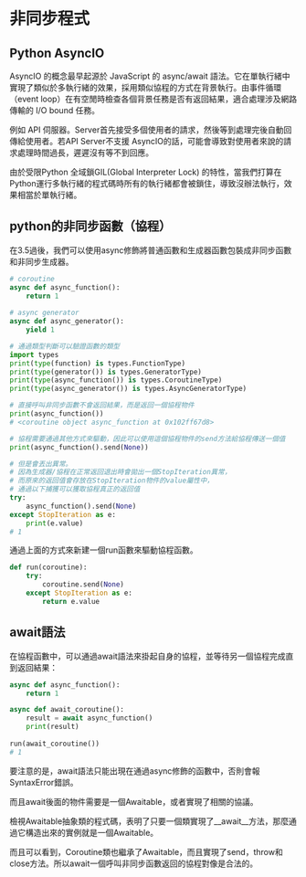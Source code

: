 # 非同步程式

## Python AsyncIO

AsyncIO 的概念最早起源於 JavaScript 的 async/await 語法。它在單執行緒中實現了類似於多執行緒的效果，採用類似協程的方式在背景執行。由事件循環（event loop）在有空閒時檢查各個背景任務是否有返回結果，適合處理涉及網路傳輸的 I/O bound 任務。

例如 API 伺服器。Server首先接受多個使用者的請求，然後等到處理完後自動回傳給使用者。若API Server不支援 AsyncIO的話，可能會導致對使用者來說的請求處理時間過長，遲遲沒有等不到回應。

由於受限Python 全域鎖GIL(Global Interpreter Lock) 的特性，當我們打算在Python運行多執行緒的程式碼時所有的執行緒都會被鎖住，導致沒辦法執行，效果相當於單執行緒。

## python的非同步函數（協程）

在3.5過後，我們可以使用async修飾將普通函數和生成器函數包裝成非同步函數和非同步生成器。

```python
# coroutine
async def async_function():
    return 1
    
# async generator
async def async_generator():
    yield 1

# 通過類型判斷可以驗證函數的類型
import types
print(type(function) is types.FunctionType)
print(type(generator()) is types.GeneratorType)
print(type(async_function()) is types.CoroutineType)
print(type(async_generator()) is types.AsyncGeneratorType)

# 直接呼叫非同步函數不會返回結果，而是返回一個協程物件
print(async_function())
# <coroutine object async_function at 0x102ff67d8>

# 協程需要通過其他方式來驅動，因此可以使用這個協程物件的send方法給協程傳送一個值
print(async_function().send(None))

# 但是會丟出異常。
# 因為生成器/協程在正常返回退出時會拋出一個StopIteration異常，
# 而原來的返回值會存放在StopIteration物件的value屬性中，
# 通過以下捕獲可以獲取協程真正的返回值
try:
    async_function().send(None)
except StopIteration as e:
    print(e.value)
# 1
```

通過上面的方式來新建一個run函數來驅動協程函數。

```python
def run(coroutine):
    try:
        coroutine.send(None)
    except StopIteration as e:
        return e.value
```

## await語法

在協程函數中，可以通過await語法來掛起自身的協程，並等待另一個協程完成直到返回結果：

```python
async def async_function():
    return 1

async def await_coroutine():
    result = await async_function()
    print(result)
    
run(await_coroutine())
# 1
```

要注意的是，await語法只能出現在通過async修飾的函數中，否則會報SyntaxError錯誤。

而且await後面的物件需要是一個Awaitable，或者實現了相關的協議。

檢視Awaitable抽象類的程式碼，表明了只要一個類實現了\_\_await\_\_方法，那麼通過它構造出來的實例就是一個Awaitable。

而且可以看到，Coroutine類也繼承了Awaitable，而且實現了send，throw和close方法。所以await一個呼叫非同步函數返回的協程對像是合法的。



